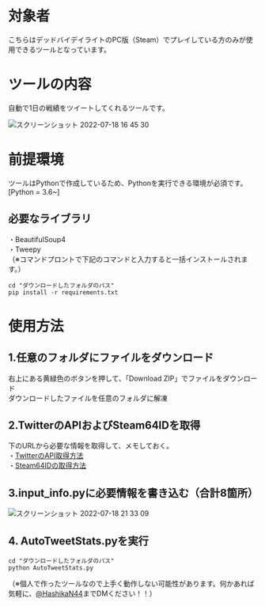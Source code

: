 # 対象者
こちらはデッドバイデイライトのPC版（Steam）でプレイしている方のみが使用できるツールとなっています。  


# ツールの内容
自動で1日の戦績をツイートしてくれるツールです。  

![スクリーンショット 2022-07-18 16 45 30](https://user-images.githubusercontent.com/109508477/179466294-657521fe-55e6-4f20-b5c7-253cf4d2b9be.png)


# 前提環境
ツールはPythonで作成しているため、Pythonを実行できる環境が必須です。
[Python = 3.6~]  
## 必要なライブラリ  
・BeautifulSoup4  
・Tweepy  
（※コマンドプロントで下記のコマンドと入力すると一括インストールされます。）  
```
cd "ダウンロードしたフォルダのパス"
pip install -r requirements.txt
```

# 使用方法  
## 1.任意のフォルダにファイルをダウンロード  
右上にある黄緑色のボタンを押して、「Download ZIP」でファイルをダウンロード  
ダウンロードしたファイルを任意のフォルダに解凍
## 2.TwitterのAPIおよびSteam64IDを取得  
下のURLから必要な情報を取得して、メモしておく。  
  ・[TwitterのAPI取得方法](https://di-acc2.com/system/rpa/9688/)  
  ・[Steam64IDの取得方法](https://volx.jp/steam-id-steamid64-check)    
## 3.input_info.pyに必要情報を書き込む（合計8箇所）   
![スクリーンショット 2022-07-18 21 33 09](https://user-images.githubusercontent.com/109508477/179512008-992e0687-0ebb-4b53-be31-d33ce6eed908.png)


## 4. AutoTweetStats.pyを実行  
```
cd "ダウンロードしたフォルダのパス"
python AutoTweetStats.py
```

（※個人で作ったツールなので上手く動作しない可能性があります。何かあれば気軽に、[@HashikaN44](https://twitter.com/HashikaN44)までDMください！！）
